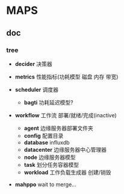# MAPS

## doc

### tree

- **decider** 决策器
- **metrics** 性能指标(功耗模型 磁盘 内存 带宽)
- **scheduler** 调度器
  - **bagti** 功耗延迟模型?

- **workflow** 工作流 部署/就绪/完成(inactive)
  - **agent** 边缘服务器部署文件夹
  - **config** 配置目录
  - **database** influxdb
  - **datacenter** 边缘服务器中心管理器
  - **node** 边缘服务器模型
  - **task** 划分任务容器模型
  - **workload** 工作负载生成器 创建/销毁

- **mahppo** wait to merge...